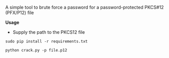 A simple tool to brute force a password for a password-protected PKCS#12 (PFX/P12) file
  
**Usage**

* Supply the path to the PKCS12 file

```sudo pip install -r requirements.txt```

```python crack.py -p file.p12```
